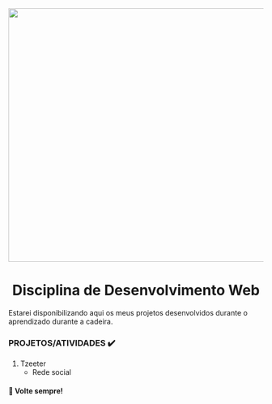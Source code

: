<div align="center">
<img src="https://user-images.githubusercontent.com/71513260/151648758-ff040416-e554-4311-aa01-aaf090964b6d.png" width="700" height="500"/>
</div>
 
<h1 align="center"> Disciplina de Desenvolvimento Web </h1>
Estarei disponibilizando aqui os meus projetos desenvolvidos durante o aprendizado durante a cadeira.

### PROJETOS/ATIVIDADES ✔️  

1. Tzeeter
    - Rede social




  
#### 🦅 Volte sempre!
